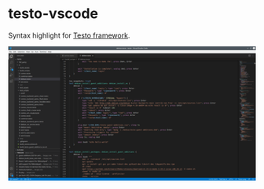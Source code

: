 # testo-vscode

Syntax highlight for [Testo framework](https://github.com/log0div0/testo).

![screenshot](https://github.com/testo-lang/testo-vscode/raw/main/screenshot.png)
